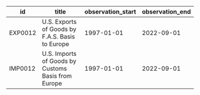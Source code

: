| id      | title                                              | observation_start   | observation_end   |
|---------|----------------------------------------------------|---------------------|-------------------|
| EXP0012 | U.S. Exports of Goods by F.A.S. Basis to Europe    | 1997-01-01          | 2022-09-01        |
| IMP0012 | U.S. Imports of Goods by Customs Basis from Europe | 1997-01-01          | 2022-09-01        |